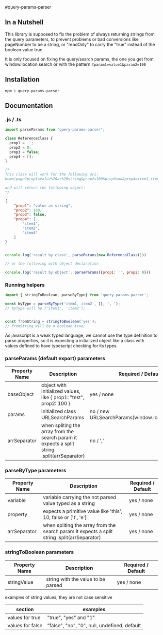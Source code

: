 #query-params-parser
## In a Nutshell
This library is supposed to fix the problem of always returning strings from the query parameters, to prevent problems or bad conversions like pageNumber to be a string, or "readOnly" to carry the "true" instead of the boolean value true.

It is only focused on fixing the query/search params, the one you get from window.location.search or with the pattern `?param1=value1&param2=100`


## Installation

`npm i query-params-parser` 

## Documentation

### .js / .ts

```jsx
import parseParams from 'query-params-parser';

class ReferenceClass {
  prop1 = '';
  prop2 = 0;
  prop3 = false;
  prop4 = [];
}

/* 
This class will work for the following uri:
home/page?prop1=value%20as%20string&prop2=100&prop3=no&prop4=item1,item2,item3

and will return the following object:
*/
```
```json
{
    "prop1": "value as string",
    "prop2": 100,
    "prop3": false,
    "prop4": [
        "item1",
        "item2",
        "item3"
    ]
}
```
```jsx

console.log('result by class', parseParams(new ReferenceClass()))

// or the following with object declaration

console.log('result by object', parseParams({prop1: '', prop2: 0}))

```


### Running helpers
```jsx
import { stringToBoolean, parseByType} from 'query-params-parser';

const byType = parseByType('item1, item2', [], ', '); 
// byType will be ['item1', 'item2'];


const fromString = stringToBoolean('yes');
// fromString will be a boolean true;

```

As javascript is a weak typed language, we cannot use the type definition to parse properties, so it is expecting a initialized object like a class with values defined to have typescript checking for its types.


### parseParams (default export) parameters
| Property Name | Description                                                                                  | Required / Default                               |
|---------------|----------------------------------------------------------------------------------------------|--------------------------------------------------|
| baseObject    | object with initialized values, like { prop1: "test", prop2: 100 }                               | yes / none                                       |
| params        | initialized class URLSearchParams                                                            | no / new URLSearchParams(window.location.search) |
| arrSeparator  | when spliting the array from the search param it expects a split string .split(arrSeparator) | no / ','                                         |


### parseByType parameters
| Property Name | Description                                                                                  | Required / Default |
|---------------|----------------------------------------------------------------------------------------------|--------------------|
| variable      | variable carrying the not parsed value typed as a string                                     | yes / none         |
| property      | expects a primitive value like 'this', 10, false or ['t', 'e']                               | yes / none         |
| arrSeparator  | when spliting the array from the search param it expects a split string .split(arrSeparator) | yes / none         |

### stringToBoolean parameters
| Property Name | Description                        | Required / Default |
|---------------|------------------------------------|--------------------|
| stringValue   | string with the value to be parsed | yes / none         |

examples of string values, they are not case sensitive

| section          | examples                                     |
|------------------|----------------------------------------------|
| values for true  | "true", "yes" and "1"                        |
| values for false | "false", "no", "0", null, undefined, default |